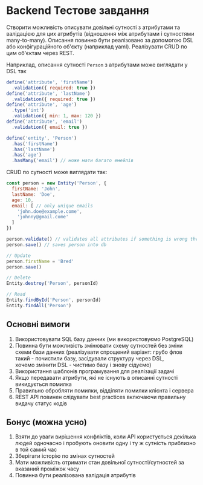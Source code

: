 # Backend Тестове завдання

Створити можливість описувати довільні сутності з атрибутами та валідацією для цих атрибутів (відношення між атрибутами і сутностями many-to-many). 
Описання повинно бути реалізовано за допомогою DSL або конфігураційного об'єкту (наприклад yaml). 
Реалізувати CRUD по цим об'єктам через REST.

Наприклад, описання сутності `Person` з атрибутами може виглядати у DSL так

```js
define('attribute', 'firstName')
  .validation({ required: true })
define('attribute', 'lastName')
  .validation({ required: true })
define('attribute', 'age')
  .type('int')
  .validation({ min: 1, max: 120 })
define('attribute', 'email')
  .validation({ email: true })

define('entity', 'Person')
  .has('firstName')
  .has('lastName')
  .has('age')
  .hasMany('email') // може мати багато емейлів
```

CRUD по сутності може виглядати так:

```js
const person = new Entity('Person', {
  firstName: 'John',
  lastName: 'Doe',
  age: 10,
  email: [ // only unique emails
    'john.doe@example.come',
    'johnny@gmail.come'
  ]
})

person.validate() // validates all attributes if something is wrong throws exception
person.save() // saves person into db

// Update
person.firstName = 'Bred'
person.save()

// Delete
Entity.destroy('Person', personId)

// Read
Entity.findById('Person', personId)
Entity.findAll('Person')
```

## Основні вимоги

1. Використовувати SQL базу данних (ми використовуємо PostgreSQL)
2. Повинна бути можливість змінювати схему сутностей без зміни схеми бази данних (реалізувати спрощений варіант:
   грубо флов такий - почистили базу, засідували структуру через DSL,   
   хочемо змінити DSL - чистимо базу і знову сідуємо)
3. Використання шаблонів програмування для реалізації задачі
4. Якщо передавати атрибути, які не існують в описанні сутності викидується помилка
5. Правильно обробляти помилки, відділяти помилки клієнта і сервера 
6. REST API повинен слідувати best practices включаючи правильну видачу статус кодів

## Бонус (можна усно)

1. Взяти до уваги вирішення конфліктів, коли АРІ користується декілька людей одночасно і пробують оновити одну і ту ж сутність приблизно в той самий час
2. Зберігати історію по змінах сутностей
3. Мати можливість отримати стан довільної сутності/сутностей за вказаний проміжок часу
4. Повинна бути реалізована валідація атрибутів